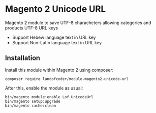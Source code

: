 # Magento 2 Unicode URL 
Magento 2 module to save UTF-8 characheters  allowing categories and products UTF-8 URL keys

- Support Hebew language text in URL key
- Support Non-Latin language text in URL key

## Installation
Install this module within Magento 2 using composer:

```
composer require landofcoder/module-magento2-unicode-url
```

After this, enable the module as usual:

```
bin/magento module:enable Lof_UnicodeUrl
bin/magento setup:upgrade
bin/magento cache:clean
```
